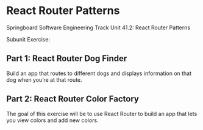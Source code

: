 # React Router Patterns

Springboard Software Engineering Track Unit 41.2: React Router Patterns

Subunit Exercise: 
## Part 1: React Router Dog Finder
Build an app that routes to different dogs and displays information on that dog when you’re at that route.

## Part 2: React Router Color Factory
The goal of this exercise will be to use React Router to build an app that lets you view colors and add new colors.

